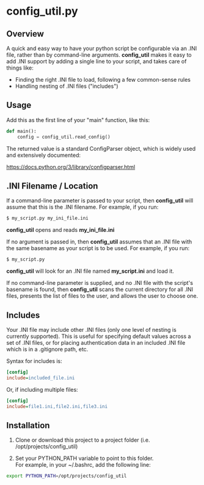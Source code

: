 # config_util.py

## Overview

A quick and easy way to have your python script be configurable via an .INI file, rather than by command-line arguments.  __config_util__ makes it easy to add .INI support by adding a single line to your script, and takes care of things like:
- Finding the right .INI file to load,  following a few common-sense rules
- Handling nesting of .INI files ("includes")

## Usage

Add this as the first line of your "main" function, like this:

```python
def main():
    config = config_util.read_config()
```

The returned value is a standard ConfigParser object, which is widely used and extensively documented:

https://docs.python.org/3/library/configparser.html

## .INI Filename / Location

If a command-line parameter is passed to your script, then  __config_util__ will assume that this is the .INI filename.  For example, if you run:

```bash
$ my_script.py my_ini_file.ini
```

 __config_util__ opens and reads __my_ini_file.ini__

If no argument is passed in, then  __config_util__ assumes that an .INI file with the same basename as your script is to be used.  For example, if you run:

```bash
$ my_script.py
```

 __config_util__ will look for an .INI file named __my_script.ini__ and load it.

If no command-line parameter is supplied, and no .INI file with the script's basename is found, then  __config_util__ scans the current directory for all .INI files, presents the list of files to the user, and allows the user to choose one.

## Includes

Your .INI file may include other .INI files (only one level of nesting is currently supported).  This is useful for specifying default values across a set of .INI files, or for placing authentication data in an included .INI file which is in a .gitignore path, etc.

Syntax for includes is:

```ini
[config]
include=included_file.ini
```
Or, if including multiple files:
```ini
[config]
include=file1.ini,file2.ini,file3.ini
```





## Installation

1. Clone or download this project to a project folder (i.e. /opt/projects/config_util)

2. Set your PYTHON_PATH variable to point to this folder.  
For example, in your ~/.bashrc, add the following line:

```bash
export PYTHON_PATH=/opt/projects/config_util
```